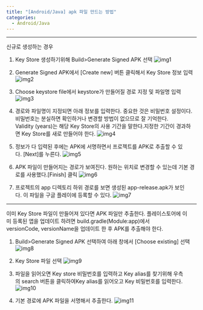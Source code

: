 ```yaml
---
title: "[Android/Java] apk 파일 만드는 방법"
categories:
  - Android/Java
---
```


---
신규로 생성하는 경우

1) Key Store 생성하기위해 Build>Generate Signed APK 선택
![img1](/img/2019-08-12-make-apk-file-1.png)

2) Generate Signed APK에서 [Create new] 버튼 클릭해서 Key Store 정보 입력
![img2](/img/2019-08-12-make-apk-file-2.png)

3) Choose keystore file에서 keystore가 만들어질 경로 지정 및 파일명 입력
![img3](/img/2019-08-12-make-apk-file-3.png)

4) 경로와 파일명이 지정되면 아래 정보를 입력한다. 중요한 것은 비밀번호 설정이다.비밀번호는 분실하면 확인하거나 변경할 방법이 없으므로 잘 기억한다. Validity (years)는 해당 Key Store의 사용 기간을 말한다.지정한 기간이 경과하면 Key Store를 새로 만들어야 한다.
![img4](/img/2019-08-12-make-apk-file-4.png)

5) 정보가 다 입력된 후에는 APK에 서명하면서 프로젝트를 APK로 추출할 수 있다. [Next]를 누른다.
![img5](/img/2019-08-12-make-apk-file-5.png)

6) APK 파일이 만들어지는 경로가 보여진다. 원하는 위치로 변경할 수 있는데 기본 경로를 사용했다.[Finish] 클릭
![img6](/img/2019-08-12-make-apk-file-6.png)

7) 프로젝트의 app 디렉토리 하위 경로를 보면 생성된 app-release.apk가 보인다. 이 파일을 구글 플레이에 등록할 수 있다.
![img7](/img/2019-08-12-make-apk-file-7.png)


---
이미 Key Store 파일이 만들어져 있다면 APK 파일만 추출한다.
플레이스토어에 이미 등록된 앱을 업데이트 하려면 build.gradle(Module:app)에서 versionCode, versionName을 업데이트 한 후 APK를 추출해야 한다.

1) Build>Generate Signed APK 선택하여 아래 창에서 [Choose existing] 선택
![img8](/img/2019-08-12-make-apk-file-8.png)

2) Key Store 파일 선택
![img9](/img/2019-08-12-make-apk-file-9.png)

3) 파일을 읽어오면 Key store 비밀번호를 입력하고 Key alias를 찾기위해 우측의 search 버튼을 클릭하여Key alias를 읽어오고 Key 비밀번호를 입력한다.
![img10](/img/2019-08-12-make-apk-file-10.png)

4) 기본 경로에 APK 파일을 서명해서 추출한다.
![img11](/img/2019-08-12-make-apk-file-11.png)